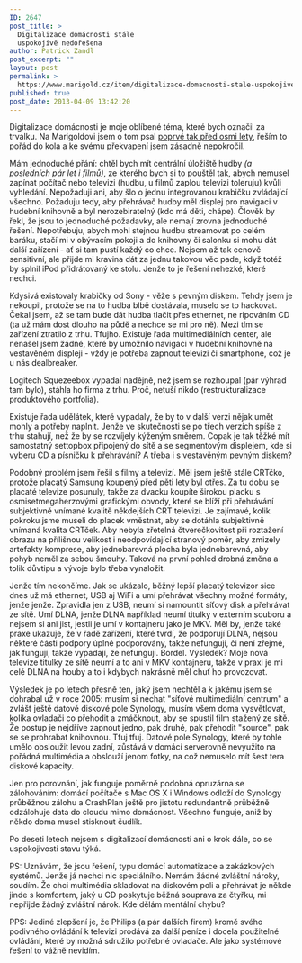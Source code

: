 ```yaml
---
ID: 2647
post_title: >
  Digitalizace domácnosti stále
  uspokojivě nedořešena
author: Patrick Zandl
post_excerpt: ""
layout: post
permalink: >
  https://www.marigold.cz/item/digitalizace-domacnosti-stale-uspokojive-nedoresena
published: true
post_date: 2013-04-09 13:42:20
---
```

<p>Digitalizace domácnosti je moje oblíbené téma, které bych označil za trvalku. Na Marigoldovi jsem o tom psal <a href="http://www.marigold.cz/item/digitalizace-domacnosti-neni-jednoducha-pevnodiskove-rekordery">poprvé tak před osmi lety</a>, řeším to pořád do kola a ke svému překvapení jsem zásadně nepokročil.</p><!--more--><p>Mám jednoduché přání: chtěl bych mít centrální úložiště hudby <em>(a posledních pár let i filmů)</em>, ze kterého bych si to pouštěl tak, abych nemusel zapínat počítač nebo televizi (hudbu, u filmů zaplou televizi toleruju) kvůli vyhledání. Nepožaduji ani, aby šlo o jednu integrovanou krabičku zvládající všechno. Požaduju tedy, aby přehrávač hudby měl displej pro navigaci v hudební knihovně a byl nerozebiratelný (kdo má děti, chápe). Člověk by řekl, že jsou to jednoduché požadavky, ale nemají zrovna jednoduché řešení. Nepotřebuju, abych mohl stejnou hudbu streamovat po celém baráku, stačí mi v obývacím pokoji a do knihovny či salonku si mohu dát další zařízení - ať si tam pustí každý co chce. Nejsem až tak cenově sensitivní, ale přijde mi kravina dát za jednu takovou věc pade, když totéž by splnil iPod přidrátovaný ke stolu. Jenže to je řešení nehezké, které nechci.</p>
<p>Kdysivá existovaly krabičky od Sony - věže s pevným diskem. Tehdy jsem je nekoupil, protože se na to hudba blbě dostávala, muselo se to hackovat. Čekal jsem, až se tam bude dát hudba tlačit přes ethernet, ne ripováním CD (ta už mám dost dlouho na půdě a nechce se mi pro ně). Mezi tím se zařízení ztratilo z trhu. Tfujho. Existuje řada multimediálních center, ale nenašel jsem žádné, které by umožnilo navigaci v hudební knihovně na vestavěném displeji - vždy je potřeba zapnout televizi či smartphone, což je u nás dealbreaker.</p>
<p>Logitech Squezeebox vypadal nadějně, než jsem se rozhoupal (pár výhrad tam bylo), stáhla ho firma z trhu. Proč, netuší nikdo (restrukturalizace produktového portfolia).</p>
<p>Existuje řada udělátek, které vypadaly, že by to v další verzi nějak umět mohly a potřeby naplnit. Jenže ve skutečnosti se po třech verzích spíše z trhu stahují, než že by se rozvíjely kýženým směrem. Copak je tak těžké mít samostatný settopbox připojený do sítě a se segmentovým displejem, kde si vyberu CD a písničku k přehrávání? A třeba i s vestavěným pevným diskem?</p>
<p>Podobný problém jsem řešil s filmy a televizí. Měl jsem ještě stále CRTčko, protože placatý Samsung koupený před pěti lety byl otřes. Za tu dobu se placaté televize posunuly, takže za dvacku koupíte širokou placku s osmisetmegaherzovými grafickými obvody, které se blíží při přehrávání subjektivně vnímané kvalitě někdejších CRT televizí. Je zajímavé, kolik pokroku jsme museli do placek vměstnat, aby se dotáhla subjektivně vnímaná kvalita CRTček. Aby nebyla zřetelná čtverečkovitost při roztažení obrazu na přílišnou velikost i neodpovídající stranový poměr, aby zmizely artefakty komprese, aby jednobarevná plocha byla jednobarevná, aby pohyb neměl za sebou šmouhy. Taková na první pohled drobná změna a tolik důvtipu a vývoje bylo třeba vynaložit.</p>
<p>Jenže tím nekončíme. Jak se ukázalo, běžný lepší placatý televizor sice dnes už má ethernet, USB aj WiFi a umí přehrávat všechny možné formáty, jenže jenže. Zpravidla jen z USB, neumí si namountit síťový disk a přehrávat ze sítě. Umí DLNA, jenže DLNA například neumí titulky v externím souboru a nejsem si ani jist, jestli je umí v kontajneru jako je MKV. Měl by, jenže také praxe ukazuje, že v řadě zařízení, které tvrdí, že podporují DLNA, nejsou některé části podpory úplně podporovány, takže nefungují, či není zřejmé, jak fungují, takže vypadají, že nefungují. Bordel. Výsledek? Moje nová televize titulky ze sítě neumí a to ani v MKV kontajneru, takže v praxi je mi celé DLNA na houby a to i kdybych nakrásně měl chuť ho provozovat.</p>
<p>Výsledek je po letech přesně ten, jaký jsem nechtěl a k jakému jsem se dohrabal už v roce 2005: musím si nechat "síťové multimediální centrum" a zvlášť ještě datové diskové pole Synology, musím všem doma vysvětlovat, kolika ovladači co přehodit a zmáčknout, aby se spustil film stažený ze sítě. Že postup je nejdříve zapnout jedno, pak druhé, pak přehodit "source", pak se se prohrabat knihovnou. Tfuj tfuj. Datové pole Synology, které by tohle umělo obsloužit levou zadní, zůstává v domácí serverovně nevyužito na pořádná multimédia a obslouží jenom fotky, na což nemuselo mít šest tera diskové kapacity.</p>
<p>Jen pro porovnání, jak funguje poměrně podobná opruzárna se zálohováním: domácí počítače s Mac OS X i Windows odloží do Synology průběžnou zálohu a CrashPlan ještě pro jistotu redundantně průběžně odzálohuje data do cloudu mimo domácnost. Všechno funguje, aniž by někdo doma musel stisknout čudlík.</p>
<p>Po deseti letech nejsem s digitalizací domácnosti ani o krok dále, co se uspokojivosti stavu týká.</p>
<p>PS: Uznávám, že jsou řešení, typu domácí automatizace a zakázkových systémů. Jenže já nechci nic speciálního. Nemám žádné zvláštní nároky, soudím. Že chci multimédia skladovat na diskovém poli a přehrávat je někde jinde s komfortem, jaký u CD poskytuje běžná souprava za čtyřku, mi nepřijde žádný zvláštní nárok. Kde dělám mentální chybu?</p>
<p>PPS: Jediné zlepšení je, že Philips (a pár dalších firem) kromě svého podivného ovládání k televizi prodává za další peníze i docela použitelné ovládání, které by možná sdružilo potřebné ovladače. Ale jako systémové řešení to vážně nevidím.</p>